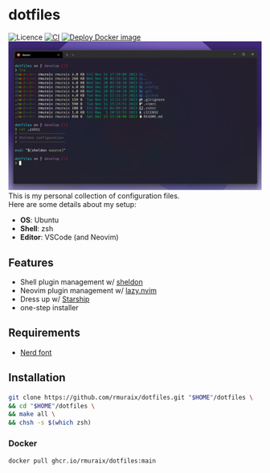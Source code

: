 # dotfiles

![Licence](https://img.shields.io/github/license/rmuraix/dotfiles)
[![CI](https://github.com/rmuraix/dotfiles/actions/workflows/ci.yml/badge.svg)](https://github.com/rmuraix/dotfiles/actions/workflows/ci.yml)
[![Deploy Docker image](https://github.com/rmuraix/dotfiles/actions/workflows/deploy-image.yml/badge.svg)](https://github.com/rmuraix/dotfiles/actions/workflows/deploy-image.yml)  
![terminal](./images/screenshot_terminal.png)  
This is my personal collection of configuration files.  
Here are some details about my setup:

- **OS**: Ubuntu
- **Shell**: zsh
- **Editor**: VSCode (and Neovim)

## Features

- Shell plugin management w/ [sheldon](https://sheldon.cli.rs/)
- Neovim plugin management w/ [lazy.nvim](https://github.com/folke/lazy.nvim)
- Dress up w/ [Starship](https://starship.rs/)
- one-step installer

## Requirements

- [Nerd font](https://www.nerdfonts.com/font-downloads)

## Installation

```sh
git clone https://github.com/rmuraix/dotfiles.git "$HOME"/dotfiles \
&& cd "$HOME"/dotfiles \
&& make all \
&& chsh -s $(which zsh)
```

### Docker

```sh
docker pull ghcr.io/rmuraix/dotfiles:main
```
